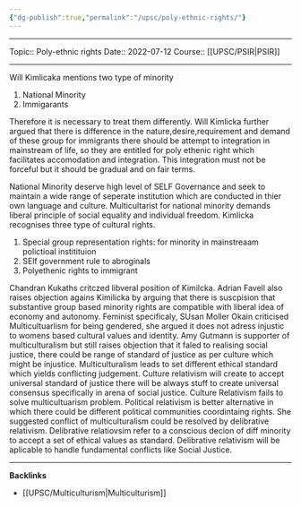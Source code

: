 ```yaml
---
{"dg-publish":true,"permalink":"/upsc/poly-ethnic-rights/"}
---
```


----
Topic:: Poly-ethnic rights
Date:: 2022-07-12
Course:: [[UPSC/PSIR\|PSIR]] 

----
Will Kimlicaka mentions two type of minority
1. National Minority 
2. Immigarants 

Therefore it is necessary to treat them differently. Will Kimlicka further argued that there is difference in the nature,desire,requirement and demand of these group for immigrants there should be attempt to integration in mainstream of life, so they are entitled for poly ethenic right which facilitates accomodation and integration.
This integration must not be forceful but it should be gradual and on fair terms. 

National Minority deserve high level of SELF Governance and seek to maintain a wide range of seperate institution which are conducted in thier own language and culture. 
Multicultarist for national minority demands liberal principle of social equality and individual freedom. Kimlicka recognises three type of cultural rights. 
1. Special group representation rights: for minority in mainstreaam polictioal institituion 
2. SElf government rule to abroginals 
3. Polyethenic rights to immigrant 


Chandran Kukaths critczed libveral position of Kimilcka. 
Adrian Favell also raises objection agains Kimilicka by arguing that there is suscpision that substantive group based minority rights are compatible with liberal idea of economy and autonomy. 
Feminist specificaly, SUsan Moller Okain criticised Multicultuarlism for being gendered, she argued it does not adress injustic to womens based cultural values and identity. 
Amy Gutmann is supporter of multiculturalism but still raises objection that it faled to realising social justice, there could be range of standard of justice as per culture which might be injustice. 
Multiculturalism leads to set different ethical standard which yields conflicting judgement.
Culture relativism will create to accept universal standard of justice there will be always stuff to create universal consensus specifically in arena of social justice. 
Culture Relativism fails to solve multicultuarism problem. 
Political relativism is better alternative in which there could be different political communities coordintaing rights. 
She suggested conflict of multiculturalism could be resolved by delibrative relativism. 
Delibrative relatiovsim refer to a conscious decion of diff minority to accept a set of ethical values as standard. Delibrative relativism will be aplicable to handle fundamental conflicts like Social Justice. 


---
**Backlinks**
- [[UPSC/Multiculturism\|Multiculturism]]



